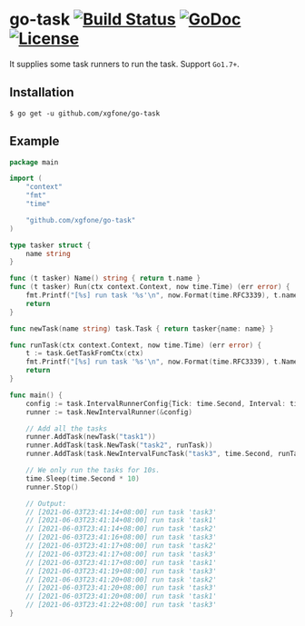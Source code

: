 # go-task [![Build Status](https://github.com/xgfone/go-task/actions/workflows/go.yml/badge.svg)](https://github.com/xgfone/go-task/actions/workflows/go.yml) [![GoDoc](https://pkg.go.dev/badge/github.com/xgfone/go-task)](https://pkg.go.dev/github.com/xgfone/go-task) [![License](https://img.shields.io/badge/License-Apache%202.0-blue.svg?style=flat-square)](https://raw.githubusercontent.com/xgfone/go-task/master/LICENSE)

It supplies some task runners to run the task. Support `Go1.7+`.


## Installation
```shell
$ go get -u github.com/xgfone/go-task
```

## Example
```go
package main

import (
	"context"
	"fmt"
	"time"

	"github.com/xgfone/go-task"
)

type tasker struct {
	name string
}

func (t tasker) Name() string { return t.name }
func (t tasker) Run(ctx context.Context, now time.Time) (err error) {
	fmt.Printf("[%s] run task '%s'\n", now.Format(time.RFC3339), t.name)
	return
}

func newTask(name string) task.Task { return tasker{name: name} }

func runTask(ctx context.Context, now time.Time) (err error) {
	t := task.GetTaskFromCtx(ctx)
	fmt.Printf("[%s] run task '%s'\n", now.Format(time.RFC3339), t.Name())
	return
}

func main() {
	config := task.IntervalRunnerConfig{Tick: time.Second, Interval: time.Second * 3}
	runner := task.NewIntervalRunner(&config)

	// Add all the tasks
	runner.AddTask(newTask("task1"))                                        // Use Default Interval: 3s
	runner.AddTask(task.NewTask("task2", runTask))                          // Use Default Interval: 3s
	runner.AddTask(task.NewIntervalFuncTask("task3", time.Second, runTask)) // Use Special Interval: 1s

	// We only run the tasks for 10s.
	time.Sleep(time.Second * 10)
	runner.Stop()

	// Output:
	// [2021-06-03T23:41:14+08:00] run task 'task3'
	// [2021-06-03T23:41:14+08:00] run task 'task1'
	// [2021-06-03T23:41:14+08:00] run task 'task2'
	// [2021-06-03T23:41:16+08:00] run task 'task3'
	// [2021-06-03T23:41:17+08:00] run task 'task2'
	// [2021-06-03T23:41:17+08:00] run task 'task3'
	// [2021-06-03T23:41:17+08:00] run task 'task1'
	// [2021-06-03T23:41:19+08:00] run task 'task3'
	// [2021-06-03T23:41:20+08:00] run task 'task2'
	// [2021-06-03T23:41:20+08:00] run task 'task3'
	// [2021-06-03T23:41:20+08:00] run task 'task1'
	// [2021-06-03T23:41:22+08:00] run task 'task3'
}
```
